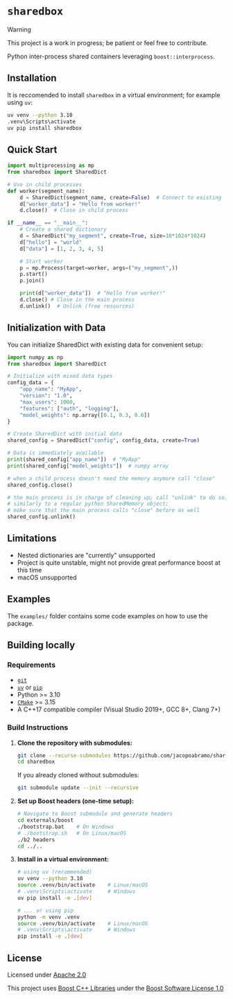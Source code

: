 # `sharedbox`

> [!WARNING]
> This project is a work in progress; be patient or feel free to contribute.

Python inter-process shared containers leveraging `boost::interprocess`.

## Installation

It is reccomended to install `sharedbox` in a virtual environment; for example using `uv`:

```sh
uv venv --python 3.10
.venv\Scripts\activate
uv pip install sharedbox
```

## Quick Start

```python
import multiprocessing as mp
from sharedbox import SharedDict

# Use in child processes
def worker(segment_name):
    d = SharedDict(segment_name, create=False)  # Connect to existing
    d["worker_data"] = "Hello from worker!"
    d.close()  # Close in child process

if __name__ == "__main__":
    # Create a shared dictionary
    d = SharedDict("my_segment", create=True, size=10*1024*1024)
    d["hello"] = "world"
    d["data"] = [1, 2, 3, 4, 5]

    # Start worker
    p = mp.Process(target=worker, args=("my_segment",))
    p.start()
    p.join()

    print(d["worker_data"])  # "Hello from worker!"
    d.close() # Close in the main process
    d.unlink()  # Unlink (free resources)
```

## Initialization with Data

You can initialize SharedDict with existing data for convenient setup:

```python
import numpy as np
from sharedbox import SharedDict

# Initialize with mixed data types
config_data = {
    "app_name": "MyApp",
    "version": "1.0",
    "max_users": 1000,
    "features": ["auth", "logging"],
    "model_weights": np.array([0.1, 0.3, 0.6])
}

# Create SharedDict with initial data
shared_config = SharedDict("config", config_data, create=True)

# Data is immediately available
print(shared_config["app_name"])  # "MyApp"
print(shared_config["model_weights"])  # numpy array

# when a child process doesn't need the memory anymore call "close"
shared_config.close()

# the main process is in charge of cleaning up; call "unlink" to do so,
# similarly to a regular python SharedMemory object;
# make sure that the main process calls "close" before as well
shared_config.unlink()
```

## Limitations

- Nested dictionaries are "currently" unsupported
- Project is quite unstable, might not provide great performance boost at this time
- macOS unsupported

## Examples

The `examples/` folder contains some code examples on how to use the package.

## Building locally

### Requirements

- [`git`](https://git-scm.com/downloads)
- [`uv`](https://docs.astral.sh/uv/getting-started/installation/) or [`pip`](https://pip.pypa.io/)
- Python >= 3.10
- [`CMake`](https://cmake.org/download/) >= 3.15
- A C++17 compatible compiler (Visual Studio 2019+, GCC 8+, Clang 7+)

### Build Instructions

1. **Clone the repository with submodules:**
   ```sh
   git clone --recurse-submodules https://github.com/jacopoabramo/sharedbox.git
   cd sharedbox
   ```
   
   If you already cloned without submodules:
   ```sh
   git submodule update --init --recursive
   ```

2. **Set up Boost headers (one-time setup):**
   ```sh
   # Navigate to Boost submodule and generate headers
   cd externals/boost
   ./bootstrap.bat    # On Windows
   # ./bootstrap.sh   # On Linux/macOS
   ./b2 headers
   cd ../..
   ```

3. **Install in a virtual environment:**
   ```sh
   # using uv (recommended)
   uv venv --python 3.10
   source .venv/bin/activate    # Linux/macOS
   # .venv\Scripts\activate     # Windows
   uv pip install -e .[dev]
   
   # ... or using pip
   python -m venv .venv
   source .venv/bin/activate    # Linux/macOS  
   # .venv\Scripts\activate     # Windows
   pip install -e .[dev]
   ```

## License

Licensed under [Apache 2.0](./LICENSE)

This project uses [Boost C++ Libraries](https://www.boost.org/) under the [Boost Software License 1.0](https://boost.org.cpp.al/LICENSE_1_0.txt)
